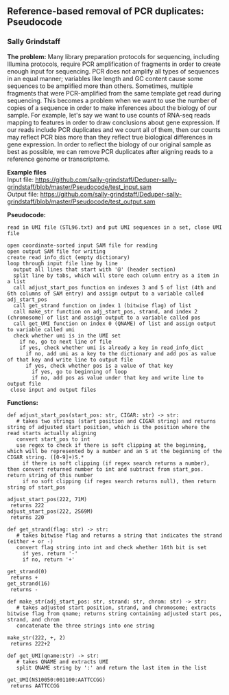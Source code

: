## Reference-based removal of PCR duplicates: Pseudocode  
### Sally Grindstaff  
  
**The problem:** Many library preparation protocols for sequencing, including Illumina protocols, require PCR amplification of fragments in order to create enough input for sequencing. PCR does not amplify all types of sequences in an equal manner; variables like length and GC content cause some sequences to be amplified more than others. Sometimes, multiple fragments that were PCR-amplified from the same template get read during sequencing. This becomes a problem when we want to use the number of copies of a sequence in order to make inferences about the biology of our sample. For example, let's say we want to use counts of RNA-seq reads mapping to features in order to draw conclusions about gene expression. If our reads include PCR duplicates and we count all of them, then our counts may reflect PCR bias more than they reflect true biological differences in gene expression. In order to reflect the biology of our original sample as best as possible, we can remove PCR duplicates after aligning reads to a reference genome or transcriptome.  
  
**Example files**  
Input file: https://github.com/sally-grindstaff/Deduper-sally-grindstaff/blob/master/Pseudocode/test_input.sam  
Output file: https://github.com/sally-grindstaff/Deduper-sally-grindstaff/blob/master/Pseudocode/test_output.sam  
  
**Pseudocode:**
```
read in UMI file (STL96.txt) and put UMI sequences in a set, close UMI file

open coordinate-sorted input SAM file for reading
open output SAM file for writing
create read_info_dict (empty dictionary)
loop through input file line by line
  output all lines that start with '@' (header section)
  split line by tabs, which will store each column entry as a item in a list
  call adjust_start_pos function on indexes 3 and 5 of list (4th and 6th columns of SAM entry) and assign output to a variable called adj_start_pos
  call get_strand function on index 1 (bitwise flag) of list
  call make_str function on adj_start_pos, strand, and index 2 (chromosome) of list and assign output to a variable called pos
  call get_UMI function on index 0 (QNAME) of list and assign output to variable called umi
  check whether umi is in the UMI set
    if no, go to next line of file
    if yes, check whether umi is already a key in read_info_dict
      if no, add umi as a key to the dictionary and add pos as value of that key and write line to output file
      if yes, check whether pos is a value of that key
        if yes, go to beginning of loop
        if no, add pos as value under that key and write line to output file
 close input and output files
```  
 **Functions:**  
 ```
 def adjust_start_pos(start_pos: str, CIGAR: str) -> str:
    # takes two strings (start position and CIGAR string) and returns string of adjusted start position, which is the position where the read starts actually aligning
    convert start_pos to int
    use regex to check if there is soft clipping at the beginning, which will be represented by a number and an S at the beginning of the CIGAR string. ([0-9]+)S.*
      if there is soft clipping (if regex search returns a number), then convert returned number to int and subtract from start_pos. return string of this number
      if no soft clipping (if regex search returns null), then return string of start_pos
      
adjust_start_pos(222, 71M)
  returns 222
adjust_start_pos(222, 2S69M)
  returns 220
   
def get_strand(flag: str) -> str:
    # takes bitwise flag and returns a string that indicates the strand (either + or -)
    convert flag string into int and check whether 16th bit is set
      if yes, return '-'
      if no, return '+'
   
get_strand(0)
  returns +
get_strand(16)
  returns -
  
 def make_str(adj_start_pos: str, strand: str, chrom: str) -> str:
    # takes adjusted start position, strand, and chromosome; extracts bitwise flag from qname; returns string containing adjusted start pos, strand, and chrom
    concatenate the three strings into one string
    
make_str(222, +, 2)
  returns 222+2
    
def get_UMI(qname:str) -> str:
    # takes QNAME and extracts UMI
    split QNAME string by ':' and return the last item in the list
    
get_UMI(NS10050:001100:AATTCCGG)
  returns AATTCCGG
```
